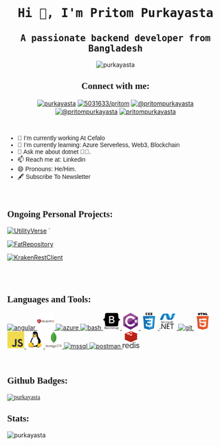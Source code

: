 <h1 align="center" class='mono'>Hi 👋, I'm <a src='https://www.linkedin.com/in/purkayasta/'>Pritom Purkayasta</a></h1>
<h2 align="center" class='mono'>A passionate backend developer from Bangladesh</h2>
<p align="center"> <img src="https://komarev.com/ghpvc/?username=purkayasta&label=Profile%20views&color=0e75b6&style=flat&theme" alt="purkayasta" /> </p>

<h2 align="center" class='cursive'>Connect with me:</h2>
<p align="center">
<a href="https://linkedin.com/in/purkayasta" target="blank"><img align="center" src="https://raw.githubusercontent.com/rahuldkjain/github-profile-readme-generator/master/src/images/icons/Social/linked-in-alt.svg" alt="purkayasta" height="30" width="40" /></a>
<a href="https://stackoverflow.com/users/5031633/pritom" target="blank"><img align="center" src="https://raw.githubusercontent.com/rahuldkjain/github-profile-readme-generator/master/src/images/icons/Social/stack-overflow.svg" alt="5031633/pritom" height="30" width="40" /></a>
<a href="https://hashnode.com/@pritompurkayasta" target="blank"><img align="center" src="https://raw.githubusercontent.com/rahuldkjain/github-profile-readme-generator/master/src/images/icons/Social/hashnode.svg" alt="@pritompurkayasta" height="30" width="40" /></a>
<a href="https://medium.com/@pritompurkayasta" target="blank"><img align="center" src="https://raw.githubusercontent.com/rahuldkjain/github-profile-readme-generator/master/src/images/icons/Social/medium.svg" alt="@pritompurkayasta" height="30" width="40" /></a>
<a href="https://www.leetcode.com/pritompurkayasta" target="blank"><img align="center" src="https://raw.githubusercontent.com/rahuldkjain/github-profile-readme-generator/master/src/images/icons/Social/leet-code.svg" alt="pritompurkayasta" height="30" width="40" /></a>
</p>

<br />

<ul class='normal'>
    <li>🏢 I’m currently working At <a src='https://www.cefalo.com/en'>Cefalo</a></li>
    <li>🌱 I’m currently learning: Azure Serverless, Web3, Blockchain</li>
    <li>💬 Ask me about dotnet 🐱‍👤.</li>
    <li>📫 Reach me at:
        <a src='https://www.linkedin.com/in/purkayasta/'>Linkedin</a>
    </li>
    <li>😄 Pronouns: He/Him.</li>
    <li>
         <a src='https://pritom.hashnode.dev'>🖋 Subscribe To Newsletter </a>
    </li>
</ul>

<br />


<h2 class='cursive'>Ongoing Personal Projects: </h2>

[![UtilityVerse](https://svg.bookmark.style/api?url=https://www.nuget.org/packages/UtilityVerse/&style=horizontal&wrapper=large&bookmark=medium)](https://github.com/purkayasta/TheUtilityVerse/)
`

[![FatRepository](https://svg.bookmark.style/api?url=https://www.nuget.org/packages/FatRepository/&style=horizontal&wrapper=large&bookmark=medium)](https://github.com/purkayasta/FatRepository/)


[![KrakenRestClient](https://svg.bookmark.style/api?url=https://www.nuget.org/packages/KrakenRestClient/&style=horizontal&wrapper=large&bookmark=medium)](https://github.com/purkayasta/KrakenRestClient/)

<br />




<!-- <img align="right" alt="GIF" src="https://github.com/purkayasta/purkayasta/blob/main/code.gif" width="500" height="320" />
 -->




<br />

<h2 align="left" class='cursive'>Languages and Tools:</h2>

<p align="left"> <a href="https://angular.io" target="_blank" rel="noreferrer"> <img src="https://angular.io/assets/images/logos/angular/angular.svg" alt="angular" width="40" height="40"/> </a> <a href="https://angular.io" target="_blank" rel="noreferrer"> <img src="https://raw.githubusercontent.com/devicons/devicon/master/icons/angularjs/angularjs-original-wordmark.svg" alt="angularjs" width="40" height="40"/> </a> <a href="https://azure.microsoft.com/en-in/" target="_blank" rel="noreferrer"> <img src="https://www.vectorlogo.zone/logos/microsoft_azure/microsoft_azure-icon.svg" alt="azure" width="40" height="40"/> </a> <a href="https://www.gnu.org/software/bash/" target="_blank" rel="noreferrer"> <img src="https://www.vectorlogo.zone/logos/gnu_bash/gnu_bash-icon.svg" alt="bash" width="40" height="40"/> </a> <a href="https://getbootstrap.com" target="_blank" rel="noreferrer"> <img src="https://raw.githubusercontent.com/devicons/devicon/master/icons/bootstrap/bootstrap-plain-wordmark.svg" alt="bootstrap" width="40" height="40"/> </a> <a href="https://www.w3schools.com/cs/" target="_blank" rel="noreferrer"> <img src="https://raw.githubusercontent.com/devicons/devicon/master/icons/csharp/csharp-original.svg" alt="csharp" width="40" height="40"/> </a> <a href="https://www.w3schools.com/css/" target="_blank" rel="noreferrer"> <img src="https://raw.githubusercontent.com/devicons/devicon/master/icons/css3/css3-original-wordmark.svg" alt="css3" width="40" height="40"/> </a> <a href="https://dotnet.microsoft.com/" target="_blank" rel="noreferrer"> <img src="https://raw.githubusercontent.com/devicons/devicon/master/icons/dot-net/dot-net-original-wordmark.svg" alt="dotnet" width="40" height="40"/> </a> <a href="https://git-scm.com/" target="_blank" rel="noreferrer"> <img src="https://www.vectorlogo.zone/logos/git-scm/git-scm-icon.svg" alt="git" width="40" height="40"/> </a> <a href="https://www.w3.org/html/" target="_blank" rel="noreferrer"> <img src="https://raw.githubusercontent.com/devicons/devicon/master/icons/html5/html5-original-wordmark.svg" alt="html5" width="40" height="40"/> </a> <a href="https://developer.mozilla.org/en-US/docs/Web/JavaScript" target="_blank" rel="noreferrer"> <img src="https://raw.githubusercontent.com/devicons/devicon/master/icons/javascript/javascript-original.svg" alt="javascript" width="40" height="40"/> </a> <a href="https://www.linux.org/" target="_blank" rel="noreferrer"> <img src="https://raw.githubusercontent.com/devicons/devicon/master/icons/linux/linux-original.svg" alt="linux" width="40" height="40"/> </a> <a href="https://www.mongodb.com/" target="_blank" rel="noreferrer"> <img src="https://raw.githubusercontent.com/devicons/devicon/master/icons/mongodb/mongodb-original-wordmark.svg" alt="mongodb" width="40" height="40"/> </a> <a href="https://www.microsoft.com/en-us/sql-server" target="_blank" rel="noreferrer"> <img src="https://www.svgrepo.com/show/303229/microsoft-sql-server-logo.svg" alt="mssql" width="40" height="40"/> </a> <a href="https://postman.com" target="_blank" rel="noreferrer"> <img src="https://www.vectorlogo.zone/logos/getpostman/getpostman-icon.svg" alt="postman" width="40" height="40"/> </a> <a href="https://redis.io" target="_blank" rel="noreferrer"> <img src="https://raw.githubusercontent.com/devicons/devicon/master/icons/redis/redis-original-wordmark.svg" alt="redis" width="40" height="40"/> </a> </p>

<br />

<h2 align='left' class='cursive'>Github Badges:</h2>
<p align="left" class='cursive'> <a href="https://github.com/purkayasta?tab=repositories"><img src="https://github-profile-trophy.vercel.app/?username=purkayasta" alt="purkayasta" /></a> </p>

<h2 class='cursive'>Stats:</h2>
<p align='left'><img src="https://github-readme-streak-stats.herokuapp.com?user=purkayasta&date_format=M%20j%5B%2C%20Y%5D&mode=weeklya" alt="purkayasta" /></p>

<br />

<style>
    @import url('https://fonts.googleapis.com/css2?family=Architects+Daughter&display=swap');
    
    @import url('https://fonts.googleapis.com/css2?family=Fira+Mono&display=swap');

   .mono {
        font-family: 'Fira Mono', monospace;
    }
    .cursive {
        font-family: 'Architects Daughter', cursive;
    }
    .normal {
        font-family: 'Arial';
    }
</style>